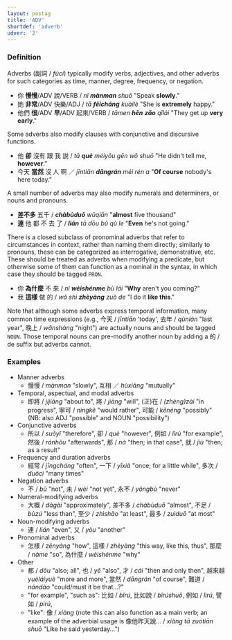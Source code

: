```yaml
---
layout: postag
title: 'ADV'
shortdef: 'adverb'
udver: '2'
---
```


### Definition

Adverbs (副詞 / _fùcí_) typically modify verbs, adjectives, and other adverbs for such categories as time, manner, degree, frequency, or negation.

- 你 <b>慢慢</b>/ADV 說/VERB / _nǐ <b>mànman</b> shuō_ "Speak <b>slowly</b>."
- 她 <b>非常</b>/ADV 快樂/ADJ / _tā <b>fēicháng</b> kuàilè_ "She is <b>extremely</b> happy."
- 他們 <b>很</b>/ADV <b>早</b>/ADV 起來/VERB / _tāmen <b>hěn</b> <b>zǎo</b> qǐlái_ "They get up <b>very early</b>."

Some adverbs also modify clauses with conjunctive and discursive functions.

- 他 <b>卻</b> 沒有 跟 我 説 / _tā <b>què</b> méiyǒu gēn wǒ shuō_ "He didn't tell me, <b>however</b>."
- 今天 <b>當然</b> 沒 人 啊 ／ _jīntiān <b>dāngrán</b> méi rén a_ "<b>Of course</b> nobody's here today."

A small number of adverbs may also modify numerals and determiners, or nouns and pronouns.

- <b>差不多</b> 五千 / _<b>chàbùduō</b> wǔqiān_ "<b>almost</b> five thousand"
- <b>連</b> 他 都 不 去 了 / _<b>lián</b> tā dōu bù qù le_ "<b>Even</b> he's not going."

There is a closed subclass of pronominal adverbs that refer to circumstances in context, rather than naming them directly; similarly to pronouns, these can be categorized as interrogative, demonstrative, etc. These should be treated as adverbs when modifying a predicate, but otherwise some of them can function as a nominal in the syntax, in which case they should be tagged <a>`PRON`</a>.

- 你 <b>為什麼</b> 不 來 / _nǐ <b>wèishénme</b> bù lái_ "<b>Why</b> aren't you coming?"
- 我 <b>這樣</b> 做 的 / _wǒ shì <b>zhèyàng</b> zuò de_ "I do it <b>like this</b>."

Note that although some adverbs express temporal information, many common time expressions (e.g., 今天 / _jīntiān_ 'today', 去年 / _qùnián_ "last year", 晚上 / _wǎnshàng_ "night") are actually nouns and should be tagged <a>`NOUN`</a>.  Those temporal nouns can pre-modify another noun by adding a 的 / de suffix but adverbs cannot.

### Examples

- Manner adverbs
  - 慢慢 / _mànman_ "slowly", 互相 ／ _hùxiāng_ "mutually"
- Temporal, aspectual, and modal adverbs
  - 即將 / _jíjiāng_ "about to", 將 / _jiāng_ "will", (正)在 / _(zhèng)zài_ "in progress", 寧可 / _nìngkě_ "would rather", 可能 / _kěnéng_ "possibly" (NB: also ADJ "possible" and NOUN "possibility")
- Conjunctive adverbs
  - 所以 / _suǒyǐ_ "therefore", 卻 / _què_ "however", 例如 / _lìrú_ "for example", 然後 / _ránhòu_ "afterwards", 那 / _nà_ "then; in that case", 就 / _jiù_ "then; as a result"
- Frequency and duration adverbs
  - 經常 / _jīngcháng_ "often", 一下 / _yīxià_ "once; for a little while", 多次 / _duōcì_ "many times"
- Negation adverbs
  - 不 / _bù_ "not", 未 / _wèi_ "not yet", 永不 / _yǒngbù_ "never"
- Numeral-modifying adverbs
  - 大概 / _dàgài_ "approximately", 差不多 / _chàbùduō_ "almost", 不足 / _bùzú_ "less than", 至少 / _zhìshǎo_ "at least", 最多 / _zuìduō_ "at most"
- Noun-modifying adverbs
  - 連 / _lián_ "even", 又 / _yòu_ "another"
- Pronominal adverbs
  - 怎樣 / _zěnyàng_ "how", 這樣 / _zhèyàng_ "this way, like this, thus", 那麼 / _nàme_ "so", 為什麼 / _wèishénme_ "why"
- Other
  - 都 / _dōu_ "also; all", 也 / _yě_ "also", 才 / _cái_ "then and only then", 越來越 _yuèláiyuè_ "more and more", 當然 / _dāngrán_ "of course", 難道 / _nándào_ "could/must it be that...?"
  - "for example", "such as": 比如 / _bǐrú_, 比如說 / _bǐrúshuō_, 例如 / _lìrú_, 譬如 / _pìrú_, 
  - "like": 像 / _xiàng_ (note this can also function as a main verb; an example of the adverbial usage is 像他昨天說... / _xiàng tā zuótiān shuō_ "Like he said yesterday...")
